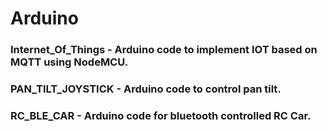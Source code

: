 # Arduino

### Internet_Of_Things - Arduino code to implement IOT based on MQTT using NodeMCU.
### PAN_TILT_JOYSTICK	- Arduino code to control pan tilt.
### RC_BLE_CAR - Arduino code for bluetooth controlled RC Car.
